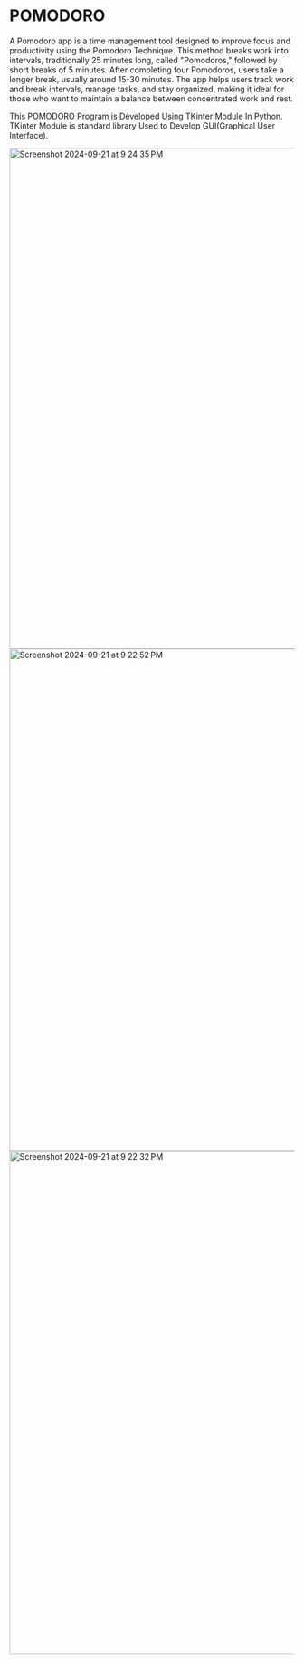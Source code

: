 
# POMODORO

A Pomodoro app is a time management tool designed to improve focus and productivity using the Pomodoro Technique. This method breaks work into intervals, traditionally 25 minutes long, called "Pomodoros," followed by short breaks of 5 minutes. After completing four Pomodoros, users take a longer break, usually around 15-30 minutes. The app helps users track work and break intervals, manage tasks, and stay organized, making it ideal for those who want to maintain a balance between concentrated work and rest. 

This POMODORO Program is Developed Using TKinter Module In Python.
TKinter Module is standard library Used to Develop GUI(Graphical User Interface).

<img width="885" alt="Screenshot 2024-09-21 at 9 24 35 PM" src="https://github.com/user-attachments/assets/33925fc9-f33b-4127-bc0d-0c6d81e0d0ab">

<img width="887" alt="Screenshot 2024-09-21 at 9 22 52 PM" src="https://github.com/user-attachments/assets/93bd93b2-ac44-4101-bfbf-14c0c96ee1a4">



<img width="890" alt="Screenshot 2024-09-21 at 9 22 32 PM" src="https://github.com/user-attachments/assets/35c2ccb1-c5e2-4527-8dac-baba867a0d2b">











